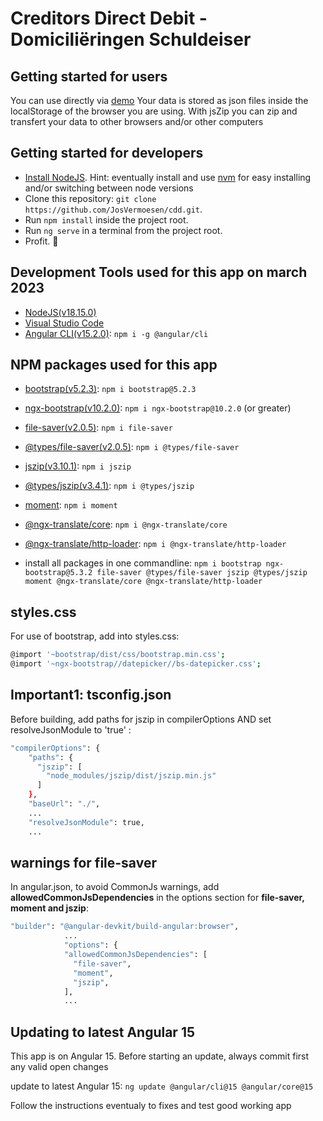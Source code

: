 # Creditors Direct Debit - Domiciliëringen Schuldeiser

## Getting started for users

You can use directly via [demo](https://cdd.vsoft.be)
Your data is stored as json files inside the localStorage of the browser you are using. With jsZip you can zip and transfert your data to other browsers and/or other computers

## Getting started for developers

- [Install NodeJS](https://nodejs.org/). Hint: eventually install and use [nvm](https://medium.com/@Joachim8675309/installing-node-js-with-nvm-4dc469c977d9) for easy installing and/or switching between node versions
- Clone this repository: `git clone https://github.com/JosVermoesen/cdd.git`.
- Run `npm install` inside the project root.
- Run `ng serve` in a terminal from the project root.
- Profit. :tada:

## Development Tools used for this app on march 2023

- [NodeJS(v18.15.0)](https://nodejs.org/)
- [Visual Studio Code](https://code.visualstudio.com/)
- [Angular CLI(v15.2.0)](https://www.npmjs.com/package/@angular/cli): `npm i -g @angular/cli`

## NPM packages used for this app

- [bootstrap(v5.2.3)](https://www.npmjs.com/package/bootstrap): `npm i bootstrap@5.2.3`
- [ngx-bootstrap(v10.2.0)](https://www.npmjs.com/package/ngx-bootstrap): `npm i ngx-bootstrap@10.2.0` (or greater)
- [file-saver(v2.0.5)](https://www.npmjs.com/package/file-saver): `npm i file-saver`
- [@types/file-saver(v2.0.5)](https://www.npmjs.com/package/@types/file-saver): `npm i @types/file-saver`
- [jszip(v3.10.1)](https://www.npmjs.com/package/jszip): `npm i jszip`
- [@types/jszip(v3.4.1)](https://www.npmjs.com/package/@types/jszip): `npm i @types/jszip`
- [moment](https://www.npmjs.com/package/moment): `npm i moment`
- [@ngx-translate/core](https://www.npmjs.com/package/@ngx-translate/core): `npm i @ngx-translate/core`
- [@ngx-translate/http-loader](https://www.npmjs.com/package/@ngx-translate/http-loader): `npm i @ngx-translate/http-loader`

- install all packages in one commandline: `npm i bootstrap ngx-bootstrap@5.3.2 file-saver @types/file-saver jszip @types/jszip moment @ngx-translate/core @ngx-translate/http-loader`

## styles.css

For use of bootstrap, add into styles.css:

```bash
@import '~bootstrap/dist/css/bootstrap.min.css';
@import '~ngx-bootstrap//datepicker//bs-datepicker.css';
```

## Important1: tsconfig.json

Before building, add paths for jszip in compilerOptions AND set resolveJsonModule to 'true' :

```bash
"compilerOptions": {
    "paths": {
      "jszip": [
        "node_modules/jszip/dist/jszip.min.js"
      ]
    },
    "baseUrl": "./",
    ...
    "resolveJsonModule": true,
    ...
```

## warnings for file-saver

In angular.json, to avoid CommonJs warnings, add __allowedCommonJsDependencies__ in the options section for __file-saver, moment and jszip__:

```bash
"builder": "@angular-devkit/build-angular:browser",          
            ...
            "options": {
            "allowedCommonJsDependencies": [
              "file-saver",
              "moment",
              "jszip",              
            ],
            ...
```

## Updating to latest Angular 15

This app is on Angular 15. Before starting an update, always commit first any valid open changes

update to latest Angular 15:
`ng update @angular/cli@15 @angular/core@15`

Follow the instructions eventualy to fixes and test good working app
